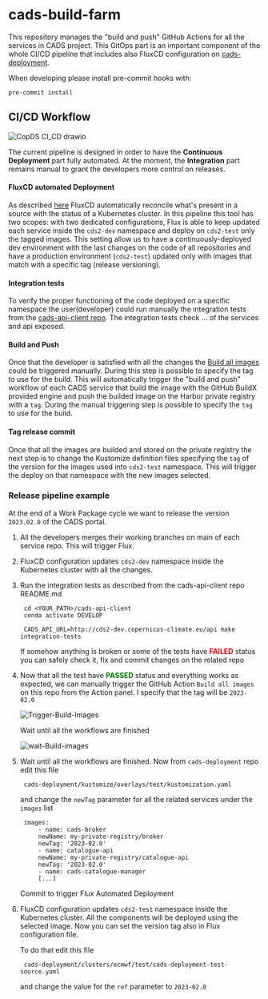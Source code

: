 # cads-build-farm

This repository manages the "build and push" GitHub Actions for all the services in CADS project. This GitOps part is an important component of the whole CI/CD pipeline that includes also FluxCD configuration on [cads-deployment](https://github.com/ecmwf-projects/cads-deployment).

When developing please install pre-commit hooks with:

`pre-commit install`

## CI/CD Workflow

![CopDS CI_CD drawio](https://user-images.githubusercontent.com/59499702/220074303-4a89cc7d-76a3-4f73-8cf4-5fd748760b0b.png)

The current pipeline is designed in order to have the **Continuous Deployment** part fully automated. At the moment, the **Integration** part remains manual to grant the developers more control on releases.

#### FluxCD automated Deployment

As described [here](https://github.com/ecmwf-projects/cads-deployment) FluxCD automatically reconcile what's present in a source with the status of a Kubernetes cluster. In this pipeline this tool has two scopes: with two dedicated configurations, Flux is able to keep updated each service inside the `cds2-dev` namespace and deploy on `cds2-test` only the tagged images. This setting allow us to have a continuously-deployed dev environment with the last changes on the code of all repositories and have a production environment (`cds2-test`) updated only with images that match with a specific tag (release versioning).

#### Integration tests

To verify the proper functioning of the code deployed on a specific namespace the user(developer) could run manually the integration tests from the [cads-api-client repo](https://github.com/ecmwf-projects/cads-api-client). The integration tests check ... of the services and api exposed.

#### Build and Push

Once that the developer is satisfied with all the changes the [Build all images](https://github.com/ecmwf-projects/cads-build-farm/actions/workflows/build-images.yml) could be triggered manually. During this step is possible to specify the tag to use for the build. This will automatically trigger the "build and push" workflow of each CADS service that build the image with the GitHub BuildX provided engine and push the builded image on the Harbor private registry with a `tag`. During the manual triggering step is possible to specify the `tag` to use for the build.

#### Tag release commit

Once that all the images are builded and stored on the private registry the next step is to change the Kustomize definition files specifying the `tag` of the version for the images used into `cds2-test` namespace. This will trigger the deploy on that namespace with the new images selected.

### Release pipeline example

At the end of a Work Package cycle we want to release the version `2023.02.0` of the CADS portal.

1. All the developers merges their working branches on main of each service repo. This will trigger Flux.

1. FluxCD configuration updates `cds2-dev` namespace inside the Kubernetes cluster with all the changes.

1. Run the integration tests as described from the cads-api-client repo README.md

   ```
    cd <YOUR_PATH>/cads-api-client
    conda activate DEVELOP

    CADS_API_URL=http://cds2-dev.copernicus-climate.eu/api make integration-tests
   ```

   If somehow anything is broken or some of the tests have <span style="color:red">**FAILED**</span> status you can safely check it, fix and commit changes on the related repo

1. Now that all the test have <span style="color:green">**PASSED**</span> status and everything works as expected, we can manually trigger the GitHub Action `Build all images` on this repo from the Action panel. I specify that the tag will be `2023-02.0`

   ![Trigger-Build-Images](https://user-images.githubusercontent.com/59499702/220286056-b6f344d3-9495-4210-a101-3a6f6aa5a136.png)

   Wait until all the workflows are finished

   ![wait-Build-images](https://user-images.githubusercontent.com/59499702/220286167-ac397c3e-6822-4516-8840-612eb474a4a3.png)

1. Wait until all the workflows are finished. Now from `cads-deployment` repo edit this file

   ```
    cads-deployment/kustomize/overlays/test/kustomization.yaml
   ```

   and change the `newTag` parameter for all the related services under the `images` list

   ```
    images:
        - name: cads-broker
        newName: my-private-registry/broker
        newTag: '2023-02.0'
        - name: catalogue-api
        newName: my-private-registry/catalogue-api
        newTag: '2023-02.0'
        - name: cads-catalogue-manager
        [...]
   ```

   Commit to trigger Flux Automated Deployment

1. FluxCD configuration updates `cds2-test` namespace inside the Kubernetes cluster. All the components will be deployed using the selected image. Now you can set the version tag also in Flux configuration file.

   To do that edit this file

   ```
    cads-deployment/clusters/ecmwf/test/cads-deployment-test-source.yaml
   ```

   and change the value for the `ref` parameter to `2023-02.0`
